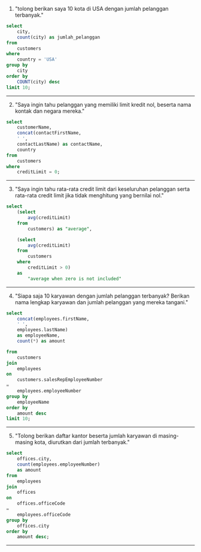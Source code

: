 1. "tolong berikan saya 10 kota di USA dengan jumlah pelanggan terbanyak."

~~~ sql
select 
    city,
    count(city) as jumlah_pelanggan
from
    customers
where
    country = 'USA'
group by
    city
order by
    COUNT(city) desc
limit 10;
~~~
---

2. "Saya ingin tahu pelanggan yang memiliki limit kredit nol, beserta nama kontak dan negara mereka."

~~~sql
select
	customerName, 
	concat(contactFirstName,
	' ',
	contactLastName) as contactName,
	country
from
	customers
where
	creditLimit = 0;
~~~
---

3. "Saya ingin tahu rata-rata credit limit dari keseluruhan pelanggan serta rata-rata credit limit jika tidak menghitung yang bernilai nol."

~~~sql
select
	(select
		avg(creditLimit)
	from
		customers) as "average",

	(select
		avg(creditLimit)
	from
		customers
	where
		creditLimit > 0) 
	as
		"average when zero is not included"
~~~
---

4. "Siapa saja 10 karyawan dengan jumlah pelanggan terbanyak? Berikan nama lengkap karyawan dan jumlah pelanggan yang mereka tangani."

~~~sql
select
	concat(employees.firstName,
	' ',
	employees.lastName)
	as employeeName,
	count(*) as amount

from
	customers
join
	employees
on
	customers.salesRepEmployeeNumber 
=
	employees.employeeNumber
group by
	employeeName
order by
	amount desc
limit 10;
~~~
---

5. "Tolong berikan daftar kantor beserta jumlah karyawan di masing-masing kota, diurutkan dari jumlah terbanyak."

~~~sql
select 
    offices.city, 
    count(employees.employeeNumber)
    as amount
from
    employees
join
    offices
on
    offices.officeCode
=
    employees.officeCode
group by
    offices.city
order by
    amount desc;
~~~
---

